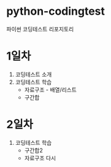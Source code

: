 # python-codingtest
파이썬 코딩테스트 리포지토리

# 1일차
1. 코딩테스트 소개
2. 코딩테스트 학습
    - 자료구조 - 배열/리스트
    - 구간합

# 2일차
1. 코딩테스트 학습
    - 구간합2
    - 자료구조 다시
